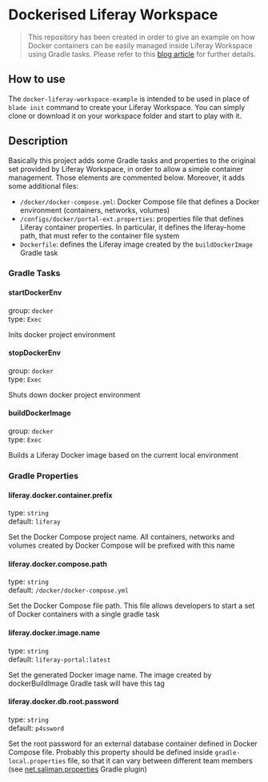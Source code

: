 # Dockerised Liferay Workspace
> This repository has been created in order to give an example on how Docker containers can be easily managed inside Liferay Workspace using Gradle tasks. Please refer to this [blog article](https://web.liferay.com/it/web/glassofwhiskey/blog/-/blogs/liferay-and-docker-dockerised-liferay-workspace) for further details.

## How to use

The `docker-liferay-workspace-example` is intended to be used in place of `blade init` command to create your Liferay Workspace. You can simply clone or download it on your workspace folder and start to play with it.

## Description

Basically this project adds some Gradle tasks and properties to the original set provided by Liferay Workspace, in order to allow a simple container management. Those elements are commented below.
Moreover, it adds some additional files:
* `/docker/docker-compose.yml`: Docker Compose file that defines a Docker environment (containers, networks, volumes)
* `/configs/docker/portal-ext.properties`: properties file that defines Liferay container properties. In particular, it defines the liferay-home path, that must refer to the container file system
* `Dockerfile`: defines the Liferay image created by the `buildDockerImage` Gradle task

### Gradle Tasks

#### startDockerEnv

group: `docker`  
type: `Exec`

Inits docker project environment

#### stopDockerEnv

group: `docker`  
type: `Exec`

Shuts down docker project environment

#### buildDockerImage

group: `docker`  
type: `Exec`

Builds a Liferay Docker image based on the current local environment

### Gradle Properties

#### liferay.docker.container.prefix

type: `string`  
default: `liferay`

Set the Docker Compose project name. All containers, networks and volumes created by Docker Compose will be prefixed with this name

#### liferay.docker.compose.path

type: `string`  
default: `/docker/docker-compose.yml`

Set the Docker Compose file path. This file allows developers to start a set of Docker containers with a single gradle task

#### liferay.docker.image.name

type: `string`  
default: `liferay-portal:latest`

Set the generated Docker image name. The image created by dockerBuildImage Gradle task will have this tag

#### liferay.docker.db.root.password

type: `string`  
default: `p4ssword`

Set the root password for an external database container defined in Docker Compose file. Probably this property should be defined inside `gradle-local.properties` file, so that it can vary between different team members (see [net.saliman.properties](https://plugins.gradle.org/plugin/net.saliman.properties) Gradle plugin)